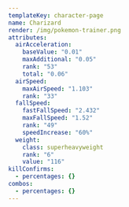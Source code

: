 ```yaml
---
templateKey: character-page
name: Charizard
render: /img/pokemon-trainer.png
attributes:
  airAcceleration:
    baseValue: "0.01"
    maxAdditional: "0.05"
    rank: "53"
    total: "0.06"
  airSpeed:
    maxAirSpeed: "1.103"
    rank: "33"
  fallSpeed:
    fastFallSpeed: "2.432"
    maxFallSpeed: "1.52"
    rank: "49"
    speedIncrease: "60%"
  weight:
    class: superheavyweight
    rank: "6"
    value: "116"
killConfirms:
  - percentages: {}
combos:
  - percentages: {}
---
```

